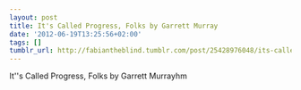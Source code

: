```yaml
---
layout: post
title: It's Called Progress, Folks by Garrett Murray
date: '2012-06-19T13:25:56+02:00'
tags: []
tumblr_url: http://fabiantheblind.tumblr.com/post/25428976048/its-called-progress-folks-by-garrett-murray
---
```

It''s Called Progress, Folks by Garrett Murrayhm
